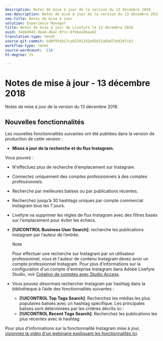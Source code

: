 ```yaml
---
description: Notes de mise à jour de la version du 13 décembre 2018.
seo-description: Notes de mise à jour de la version du 13 décembre 2018.
seo-title: Notes de mise à jour
solution: Experience Manager
title: Notes de mise à jour de Livefyre le 13 décembre 2018
uuid: 34e64943-dea6-46ac-9fcc-8febeab6aa42
translation-type: tm+mt
source-git-commit: 6d0f9feb17ca65391242e95651a89d734d297cb2
workflow-type: tm+mt
source-wordcount: '216'
ht-degree: 2%

---
```



# Notes de mise à jour - 13 décembre 2018

Notes de mise à jour de la version du 13 décembre 2018.

## Nouvelles fonctionnalités

Les nouvelles fonctionnalités suivantes ont été publiées dans la version de production de cette version :

* **Mises à jour de la recherche et du flux Instagram.**

Vous pouvez :

* N&#39;effectuez plus de recherche d&#39;emplacement sur Instagram.
* Connectez uniquement des comptes professionnels à des comptes professionnels.
* Recherche par meilleures balises ou par publications récentes.
* Recherchez jusqu’à 30 hashtags uniques par compte commercial Instagram tous les 7 jours.

* Livefyre va supprimer les règles de flux Instagram avec des filtres basés sur l&#39;emplacement pour éviter les échecs.
* **[!UICONTROL Business User Search]**: recherche les publications Instagram par l’auteur de l’entrée.

   >[!NOTE]
   >
   >Pour effectuer une recherche sur Instagram par un utilisateur professionnel, vous et l&#39;auteur de contenu Instagram devez avoir un compte professionnel Instagram. Pour plus d&#39;informations sur la configuration d&#39;un compte d&#39;entreprise Instagram dans Adobe Livefyre Studio, voir [Création de comptes avec Studio Access](/help/using/c-users-creating-accounts-with-studio-access/t-configure-social-accout-instagram/c-about-instagram-accounts.md#c_about_instagram_accounts).

* Vous pouvez désormais rechercher Instagram par hashtag dans la bibliothèque à l’aide des fonctionnalités suivantes :

   * **[!UICONTROL Top Tags Search]**: Recherchez les médias les plus populaires balisés avec un hashtag spécifique. Les principales balises sont déterminées par les critères décrits ici : [](https://developers.facebook.com/docs/instagram-api/reference/hashtag/top-media)
   * **[!UICONTROL Recent Tags Search]**: Recherchez les publications les plus récentes avec le hashtag.

Pour plus d&#39;informations sur la fonctionnalité Instagram mise à jour, [visionnez la vidéo d&#39;un webinaire expliquant les fonctionnalités ici](https://youtu.be/wRkGc3obaOA).
